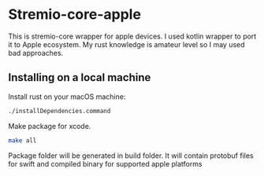 # Stremio-core-apple

This is stremio-core wrapper for apple devices. I used kotlin wrapper to port it to Apple ecosystem. My rust knowledge is amateur level so I may used bad approaches.

## Installing on a local machine

Install rust on your macOS machine:

```zsh
./installDependencies.command
```

Make package for xcode.

```zsh
make all
```

Package folder will be generated in build folder. It will contain protobuf files for swift and compiled binary for supported apple platforms
